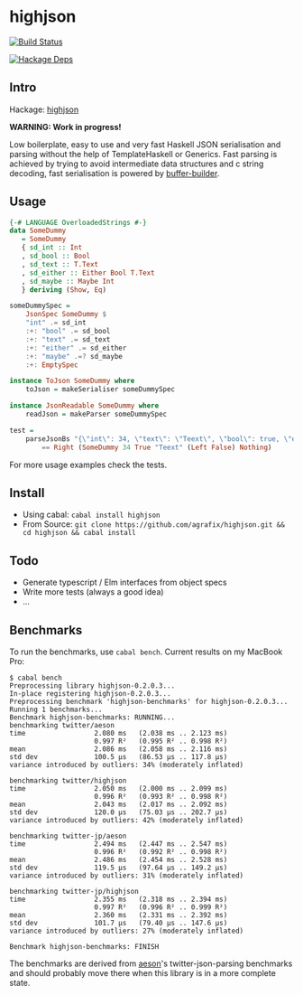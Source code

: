 highjson
=====

[![Build Status](https://travis-ci.org/agrafix/highjson.svg)](https://travis-ci.org/agrafix/highjson)

[![Hackage Deps](https://img.shields.io/hackage-deps/v/highjson.svg)](http://packdeps.haskellers.com/reverse/highjson)

## Intro

Hackage: [highjson](http://hackage.haskell.org/package/highjson)

 **WARNING: Work in progress!**

Low boilerplate, easy to use and very fast Haskell JSON serialisation and
parsing without the help of TemplateHaskell or Generics. Fast parsing is
achieved by trying to avoid intermediate data structures and c string
decoding, fast serialisation is powered by [buffer-builder](https://github.com/chadaustin/buffer-builder/).

## Usage

```haskell
{-# LANGUAGE OverloadedStrings #-}
data SomeDummy
   = SomeDummy
   { sd_int :: Int
   , sd_bool :: Bool
   , sd_text :: T.Text
   , sd_either :: Either Bool T.Text
   , sd_maybe :: Maybe Int
   } deriving (Show, Eq)

someDummySpec =
    JsonSpec SomeDummy $
    "int" .= sd_int
    :+: "bool" .= sd_bool
    :+: "text" .= sd_text
    :+: "either" .= sd_either
    :+: "maybe" .=? sd_maybe
    :+: EmptySpec

instance ToJson SomeDummy where
    toJson = makeSerialiser someDummySpec

instance JsonReadable SomeDummy where
    readJson = makeParser someDummySpec

test =
    parseJsonBs "{\"int\": 34, \"text\": \"Teext\", \"bool\": true, \"either\": false}"
        == Right (SomeDummy 34 True "Teext" (Left False) Nothing)
 ```

For more usage examples check the tests.

## Install

* Using cabal: `cabal install highjson`
* From Source: `git clone https://github.com/agrafix/highjson.git && cd highjson && cabal install`

## Todo

* Generate typescript / Elm interfaces from object specs
* Write more tests (always a good idea)
* ...

## Benchmarks

To run the benchmarks, use `cabal bench`. Current results on my MacBook Pro:

```
$ cabal bench
Preprocessing library highjson-0.2.0.3...
In-place registering highjson-0.2.0.3...
Preprocessing benchmark 'highjson-benchmarks' for highjson-0.2.0.3...
Running 1 benchmarks...
Benchmark highjson-benchmarks: RUNNING...
benchmarking twitter/aeson
time                 2.080 ms   (2.038 ms .. 2.123 ms)
                     0.997 R²   (0.995 R² .. 0.998 R²)
mean                 2.086 ms   (2.058 ms .. 2.116 ms)
std dev              100.5 μs   (86.53 μs .. 117.8 μs)
variance introduced by outliers: 34% (moderately inflated)

benchmarking twitter/highjson
time                 2.050 ms   (2.000 ms .. 2.099 ms)
                     0.996 R²   (0.993 R² .. 0.998 R²)
mean                 2.043 ms   (2.017 ms .. 2.092 ms)
std dev              120.0 μs   (75.03 μs .. 202.7 μs)
variance introduced by outliers: 42% (moderately inflated)

benchmarking twitter-jp/aeson
time                 2.494 ms   (2.447 ms .. 2.547 ms)
                     0.996 R²   (0.992 R² .. 0.998 R²)
mean                 2.486 ms   (2.454 ms .. 2.528 ms)
std dev              119.5 μs   (97.64 μs .. 149.2 μs)
variance introduced by outliers: 31% (moderately inflated)

benchmarking twitter-jp/highjson
time                 2.355 ms   (2.318 ms .. 2.394 ms)
                     0.997 R²   (0.996 R² .. 0.999 R²)
mean                 2.360 ms   (2.331 ms .. 2.392 ms)
std dev              101.7 μs   (79.40 μs .. 147.6 μs)
variance introduced by outliers: 27% (moderately inflated)

Benchmark highjson-benchmarks: FINISH
```

The benchmarks are derived from [aeson](https://github.com/bos/aeson)'s
twitter-json-parsing benchmarks and should probably move there when this library is in a
more complete state.
